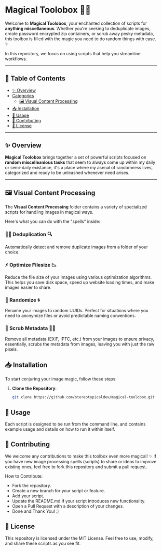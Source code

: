 # Magical Toolobox 🧰✨

Welcome to **Magical Toolobox**, your enchanted collection of scripts for **anything miscellaneous**. Whether you're seeking to deduplicate images, create password encrypted zip containers, or scrub away pesky metadata, this toolbox is filled with the magic you need to do random things with ease. ✨

In this repository, we focus on using scripts that help you streamline workflows.

---

## 📜 Table of Contents
- [✨ Overview](#-overview)
- [Categories](#-)
  - [🖼️ Visual Content Processing](#-visual-content-processing)
- [📥 Installation](#-installation)
- [🚀 Usage](#-usage)
- [💬 Contributing](#-contributing)
- [👀 License](#-license)

---

## ✨ Overview

**Magical Toolobox** brings together a set of powerful scripts focused on **random miscelleanious tasks** that seem to always come up within my daily or semi-daily existance, it's a place where my asenal of randomness lives, categorized and ready to be unleashed whenever need arises.

---

## 🖼️ Visual Content Processing

The **Visual Content Processing** folder contains a variety of specialized scripts for handling images in magical ways. 

Here's what you can do with the "spells" inside:

### 🧙‍♂️ **Deduplication** 🔍

Automatically detect and remove duplicate images from a folder of your choice.

### ⚡ **Optimize Filesize** 📉

Reduce the file size of your images using various optimization algorithms. This helps you save disk space, speed up website loading times, and make images easier to share.

### 🔮 **Randomize** 🌀

Rename your images to random UUIDs. Perfect for situations where you need to anonymize files or avoid predictable naming conventions.

### 🧹 **Scrub Metadata** 🧑‍🔬

Remove all metadata (EXIF, IPTC, etc.) from your images to ensure privacy, essentially, scrubs the metadata from images, leaving you with just the raw pixels.

## 📥 Installation

To start conjuring your image magic, follow these steps:

1. **Clone the Repository**:

   ```bash
   git clone https://github.com/stereotypicaldev/magical-toolobox.git
   ```

## 🚀 Usage

Each script is designed to be run from the command line, and contains example usage and details on how to run it within itself.

## 💬 Contributing

We welcome any contributions to make this toolbox even more magical! ✨ If you have new image processing spells (scripts) to share or ideas to improve existing ones, feel free to fork this repository and submit a pull request.

How to Contribute:

- Fork the repository.
- Create a new branch for your script or feature.
- Add your script.
- Update the README.md if your script introduces new functionality.
- Open a Pull Request with a description of your changes.
- Done and Thank You! :)
  
## 👀 License

This repository is licensed under the MIT License. Feel free to use, modify, and share these scripts as you see fit.
